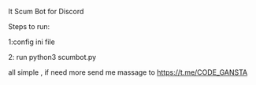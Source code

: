 It Scum Bot for Discord 


Steps to run:

1:config ini file 


2: run python3 scumbot.py



all simple , if need more send me massage to
https://t.me/CODE_GANSTA

